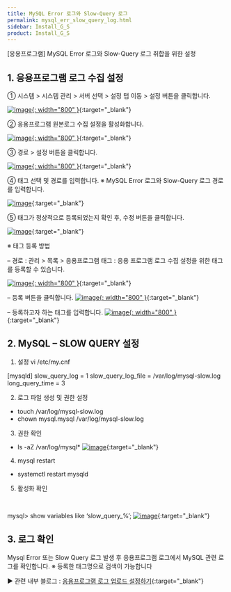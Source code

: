 ```yaml
---
title: MySQL Error 로그와 Slow-Query 로그
permalink: mysql_err_slow_query_log.html
sidebar: Install_G_S
product: Install_G_S
---
```



[응용프로그램] MySQL Error 로그와 Slow-Query 로그 취합을 위한 설정

## 1. 응용프로그램 로그 수집 설정

① 시스템  > 시스템 관리 > 서버 선택 > 설정 탭 이동 > 설정 버튼을 클릭합니다.

[![image](/docs/images/Ins_G/mysql_slow/1.png){: width="800" }](/docs/images/Ins_G/mysql_slow/1.png){:target="_blank"}

② 응용프로그램 원본로그 수집 설정을 활성화합니다.

[![image](/docs/images/Ins_G/mysql_slow/2.png){: width="800" }](/docs/images/Ins_G/mysql_slow/2.png){:target="_blank"}

③ 경로 > 설정 버튼을 클릭합니다.

[![image](/docs/images/Ins_G/mysql_slow/3.png){: width="800" }](/docs/images/Ins_G/mysql_slow/3.png){:target="_blank"}

④ 태그 선택 및 경로를 입력합니다.
※ MySQL Error 로그와 Slow-Query 로그 경로를 입력합니다.

[![image](/docs/images/Ins_G/mysql_slow/4.png)](/docs/images/Ins_G/mysql_slow/4.png){:target="_blank"}

⑤ 태그가 정상적으로 등록되었는지 확인 후, 수정 버튼을 클릭합니다.

[![image](/docs/images/Ins_G/mysql_slow/5.png)](/docs/images/Ins_G/mysql_slow/5.png){:target="_blank"}

※ 태그 등록 방법

– 경로 : 관리 > 목록 > 응용프로그램 태그 : 응용 프로그램 로그 수집 설정을 위한 태그를 등록할 수 있습니다.

[![image](/docs/images/Ins_G/mysql_slow/6.png){: width="800" }](/docs/images/Ins_G/mysql_slow/6.png){:target="_blank"}

– 등록 버튼을 클릭합니다.
[![image](/docs/images/Ins_G/mysql_slow/7.png){: width="800" }](/docs/images/Ins_G/mysql_slow/7.png){:target="_blank"}

– 등록하고자 하는 태그를 입력합니다.
[![image](/docs/images/Ins_G/mysql_slow/8.png){: width="800" }](/docs/images/Ins_G/mysql_slow/8.png){:target="_blank"}

## 2. MySQL – SLOW QUERY 설정
1) 설정
vi /etc/my.cnf

[mysqld]
slow_query_log = 1
slow_query_log_file = /var/log/mysql-slow.log
long_query_time = 3

2) 로그 파일 생성 및 권한 설정
- touch /var/log/mysql-slow.log
- chown mysql.mysql /var/log/mysql-slow.log

3) 권한 확인

- ls -aZ /var/log/mysql*
[![image](/docs/images/Ins_G/mysql_slow/9.png)](/docs/images/Ins_G/mysql_slow/9.png){:target="_blank"}

4) mysql restart
- systemctl restart mysqld

5) 활성화 확인
<br />

mysql> show variables like ‘slow_query_%’;
[![image](/docs/images/Ins_G/mysql_slow/10.png)](/docs/images/Ins_G/mysql_slow/10.png){:target="_blank"}

## 3. 로그 확인

Mysql Error 또는 Slow Query 로그 발생 후 응용프로그램 로그에서 MySQL 관련 로그를 확인합니다.
※ 등록한 태그명으로 검색이 가능합니다

▶ 관련 내부 블로그 : [응용프로그램 로그 업로드 설정하기](https://qubitsec.github.io/set_app_log_up.html){:target="_blank"}